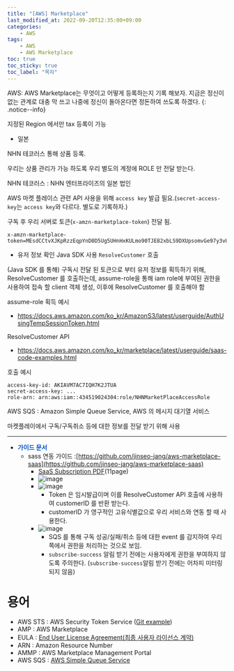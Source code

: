 ```yaml
---
title: "[AWS] Marketplace"
last_modified_at: 2022-09-20T12:35:00+09:00
categories:
    - AWS
tags:
    - AWS
    - AWS Marketplace
toc: true
toc_sticky: true
toc_label: "목차"
---
```


AWS: AWS Marketplace는 무엇이고 어떻게 등록하는지 기록 해보자. 지금은 정신이 없는 관계로 대충 막 쓰고 나중에 정신이 돌아온다면 정돈하여 쓰도록 하겠다.
{: .notice--info}

지정된 Region 에서만 tax 등록이 가능
- 일본

NHN 테코러스 통해 상품 등록.

우리는 상품 관리가 가능 하도록 우리 별도의 계정에 ROLE 만 전달 받는다.

NHN 테코러스
: NHN 엔터프라이즈의 일본 법인


AWS 마켓 플레이스 관련 API 사용을 위해 `access key` 발급 필요.(`secret-access-key`는 `access key`와 다르다. 별도로 기록하자.)

구독 후 우리 서버로 토큰(`x-amzn-marketplace-token`) 전달 됨.

```
x-amzn-marketplace-token=MEsdCCtvXJKpRzzEqpYnD0D5Ug5UHnHxKULmo90TJE82xbLS9DXUpsomvGe97y3vUrUotBdIMGeC53CP2o32OX00G9cZSUynRA54od6hBAIs4A%2BgOxAPCU1jRZl9U8lecqpPvytXOlmvaq5gbj88OgCkU7Srykx9NpgMxTQWEEW3wJLkxzgyLw%3D%3D
```

- 유저 정보 확인
Java SDK 사용 `ResolveCustomer` 호출


(Java SDK 를 통해) 구독시 전달 된 토큰으로 부터 유저 정보를 획득하기 위해, ResolveCustomer 를 호출하는데, assume-role을 통해 iam role에 부여된 권한을 사용하여 접속 할 client 객체 생성, 이후에 ResolveCustomer 를 호출해야 함

assume-role 획득 예시

- https://docs.aws.amazon.com/ko_kr/AmazonS3/latest/userguide/AuthUsingTempSessionToken.html

ResolveCustomer API

- https://docs.aws.amazon.com/ko_kr/marketplace/latest/userguide/saas-code-examples.html

호출 예시

```
access-key-id: AKIAVM7AC7IQH7K2JTUA
secret-access-key: ...
role-arn: arn:aws:iam::434519024304:role/NHNMarketPlaceAccessRole
```

AWS SQS
: Amazon Simple Queue Service, AWS 의 메시지 대기열 서비스

마켓플레이에서 구독/구독취소 등에 대한 정보를 전달 받기 위해 사용

---

* **<span style="color:#0052cc">가이드 문서</span>**
    * sass 연동 가이드 :[https://github.com/jinseo-jang/aws-marketplace-saas](https://github.com/jinseo-jang/aws-marketplace-saas)
        * [SaaS Subscription PDF](https://awsmp-loadforms.s3.amazonaws.com/AWS+Marketplace+-+SaaS+Integration+Guide.pdf)(11page)
        * ![image](https://user-images.githubusercontent.com/53864640/192408059-0fda69c2-19a4-4055-83cf-98d2a4e16d2d.png)
        * ![image](https://user-images.githubusercontent.com/53864640/192408081-464869ab-0320-4994-86d0-fe126a3939ef.png)
            * Token 은 임시발급이며 이를 ResolveCustomer API 호출에 사용하여 customerID 를 반환 받는다.
            * customerID 가 영구적인 고유식별값으로 우리 서비스와 연동 할 때 사용한다.
        * ![image](https://user-images.githubusercontent.com/53864640/192408116-8cc06ef0-17ab-40e6-a951-16d59c667c22.png)
            * SQS 를 통해 구독 성공/실패/취소 등에 대한 event 를 감지하여 우리쪽에서 권한을 처리하는 것으로 보임.
            * `subscribe-success` 알림 받기 전에는 사용자에게 권한을 부여하지 않도록 주의한다. (`subscribe-success`알림 받기 전에는 어차피 미터링 되지 않음)
# 용어

* AWS STS : AWS Security Token Service ([Git example](https://github.com/awsdocs/aws-doc-sdk-examples/tree/main/gov2/sts))
* AMP : AWS Marketplace
* EULA : [End User License Agreement(최종 사용자 라이선스 계약)](https://d1.awsstatic.com/legal/AWS_ELEMENTAL_EULA/AWS%20ELEMENTAL%20END%20USER%20LICENSE%20AGREEMENT%20KOREAN%202020-10-23.pdf)
* ARN : Amazon Resource Number
* AMMP : AWS Marketplace Management Portal
* AWS SQS : [AWS Simple Queue Service](https://docs.aws.amazon.com/AWSSimpleQueueService/latest/SQSDeveloperGuide/welcome.html)
